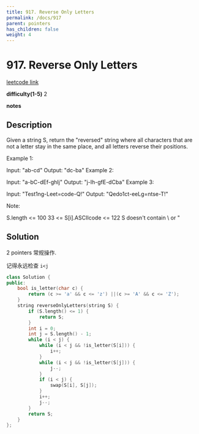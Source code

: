 ```yaml
---
title: 917. Reverse Only Letters
permalink: /docs/917
parent: pointers
has_children: false
weight: 4
---
```

# 917. Reverse Only Letters

[leetcode link](https://leetcode.com/problems/reverse-only-letters/)

**difficulty(1-5)**
2

**notes**

## Description

Given a string S, return the "reversed" string where all characters that are not a letter stay in the same place, and all letters reverse their positions.

Example 1:

Input: "ab-cd"
Output: "dc-ba"
Example 2:

Input: "a-bC-dEf-ghIj"
Output: "j-Ih-gfE-dCba"
Example 3:

Input: "Test1ng-Leet=code-Q!"
Output: "Qedo1ct-eeLg=ntse-T!"

Note:

S.length <= 100
33 <= S[i].ASCIIcode <= 122
S doesn't contain \ or "

## Solution

2 pointers 常规操作.

记得永远检查 `i<j`

```c++
class Solution {
public:
    bool is_letter(char c) {
        return (c >= 'a' && c <= 'z') ||(c >= 'A' && c <= 'Z');
    }
    string reverseOnlyLetters(string S) {
        if (S.length() <= 1) {
            return S;
        }
        int i = 0;
        int j = S.length() - 1;
        while (i < j) {
            while (i < j && !is_letter(S[i])) {
                i++;
            }
            while (i < j && !is_letter(S[j])) {
                j--;
            }
            if (i < j) {
                swap(S[i], S[j]);
            }
            i++;
            j--;
        }
        return S;
    }
};
```

<!-- 
Default label
{: .label }

Blue label
{: .label .label-blue }

Stable
{: .label .label-green }

New release
{: .label .label-purple }

Coming soon
{: .label .label-yellow }

Deprecated
{: .label .label-red } -->
